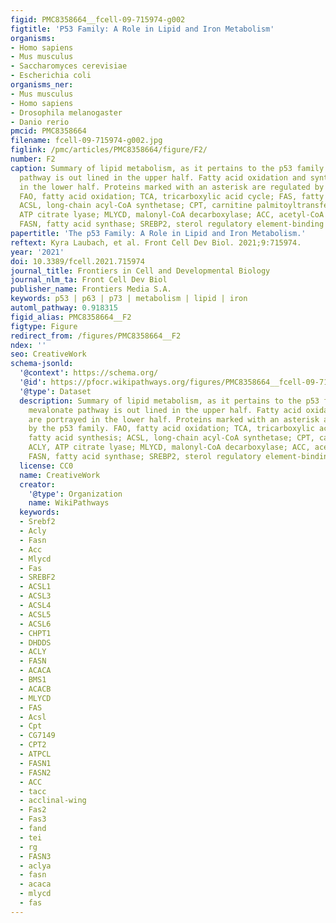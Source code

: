 ```yaml
---
figid: PMC8358664__fcell-09-715974-g002
figtitle: 'P53 Family: A Role in Lipid and Iron Metabolism'
organisms:
- Homo sapiens
- Mus musculus
- Saccharomyces cerevisiae
- Escherichia coli
organisms_ner:
- Mus musculus
- Homo sapiens
- Drosophila melanogaster
- Danio rerio
pmcid: PMC8358664
filename: fcell-09-715974-g002.jpg
figlink: /pmc/articles/PMC8358664/figure/F2/
number: F2
caption: Summary of lipid metabolism, as it pertains to the p53 family. The mevalonate
  pathway is out lined in the upper half. Fatty acid oxidation and synthesis are portrayed
  in the lower half. Proteins marked with an asterisk are regulated by the p53 family.
  FAO, fatty acid oxidation; TCA, tricarboxylic acid cycle; FAS, fatty acid synthesis;
  ACSL, long-chain acyl-CoA synthetase; CPT, carnitine palmitoyltransferase; ACLY,
  ATP citrate lyase; MLYCD, malonyl-CoA decarboxylase; ACC, acetyl-CoA carboxylase;
  FASN, fatty acid synthase; SREBP2, sterol regulatory element-binding protein 2.
papertitle: 'The p53 Family: A Role in Lipid and Iron Metabolism.'
reftext: Kyra Laubach, et al. Front Cell Dev Biol. 2021;9:715974.
year: '2021'
doi: 10.3389/fcell.2021.715974
journal_title: Frontiers in Cell and Developmental Biology
journal_nlm_ta: Front Cell Dev Biol
publisher_name: Frontiers Media S.A.
keywords: p53 | p63 | p73 | metabolism | lipid | iron
automl_pathway: 0.918315
figid_alias: PMC8358664__F2
figtype: Figure
redirect_from: /figures/PMC8358664__F2
ndex: ''
seo: CreativeWork
schema-jsonld:
  '@context': https://schema.org/
  '@id': https://pfocr.wikipathways.org/figures/PMC8358664__fcell-09-715974-g002.html
  '@type': Dataset
  description: Summary of lipid metabolism, as it pertains to the p53 family. The
    mevalonate pathway is out lined in the upper half. Fatty acid oxidation and synthesis
    are portrayed in the lower half. Proteins marked with an asterisk are regulated
    by the p53 family. FAO, fatty acid oxidation; TCA, tricarboxylic acid cycle; FAS,
    fatty acid synthesis; ACSL, long-chain acyl-CoA synthetase; CPT, carnitine palmitoyltransferase;
    ACLY, ATP citrate lyase; MLYCD, malonyl-CoA decarboxylase; ACC, acetyl-CoA carboxylase;
    FASN, fatty acid synthase; SREBP2, sterol regulatory element-binding protein 2.
  license: CC0
  name: CreativeWork
  creator:
    '@type': Organization
    name: WikiPathways
  keywords:
  - Srebf2
  - Acly
  - Fasn
  - Acc
  - Mlycd
  - Fas
  - SREBF2
  - ACSL1
  - ACSL3
  - ACSL4
  - ACSL5
  - ACSL6
  - CHPT1
  - DHDDS
  - ACLY
  - FASN
  - ACACA
  - BMS1
  - ACACB
  - MLYCD
  - FAS
  - Acsl
  - Cpt
  - CG7149
  - CPT2
  - ATPCL
  - FASN1
  - FASN2
  - ACC
  - tacc
  - acclinal-wing
  - Fas2
  - Fas3
  - fand
  - tei
  - rg
  - FASN3
  - aclya
  - fasn
  - acaca
  - mlycd
  - fas
---
```

